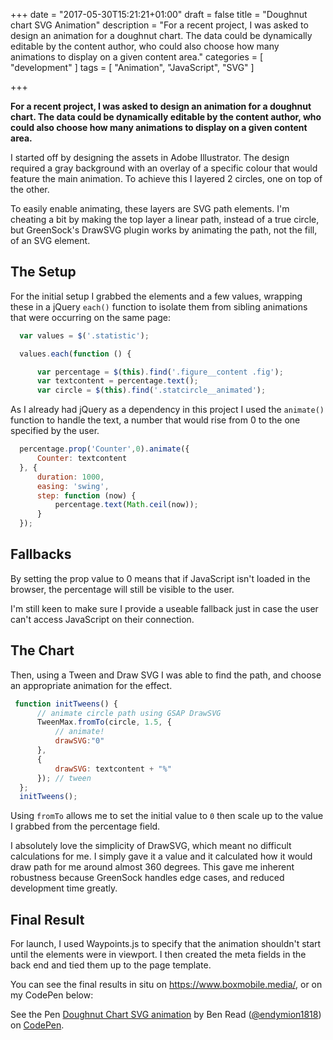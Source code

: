 +++
date = "2017-05-30T15:21:21+01:00"
draft = false
title = "Doughnut chart SVG Animation"
description = "For a recent project, I was asked to design an animation for a doughnut chart. The data could be dynamically editable by the content author, who could also choose how many animations to display on a given content area."
categories = [
	"development"
]
tags = [ 
  "Animation",
  "JavaScript",
  "SVG"
]

+++

**For a recent project, I was asked to design an animation for a doughnut chart. The data could be dynamically editable by the content author, who could also choose how many animations to display on a given content area.**

I started off by designing the assets in Adobe Illustrator. The design required a gray background with an overlay of a specific colour that would feature the main animation. To achieve this I layered 2 circles, one on top of the other.

To easily enable animating, these layers are SVG path elements. I'm cheating a bit by making the top layer a linear path, instead of a true circle, but GreenSock's DrawSVG plugin works by animating the path, not the fill, of an SVG element.

## The Setup
For the initial setup I grabbed the elements and a few values, wrapping these in a jQuery `each()` function to isolate them from sibling animations that were occurring on the same page:
```js
  var values = $('.statistic');

  values.each(function () {

      var percentage = $(this).find('.figure__content .fig');
      var textcontent = percentage.text();
      var circle = $(this).find('.statcircle__animated');
```

As I already had jQuery as a dependency in this project I used the `animate()` function to handle the text, a number that would rise from 0 to the one specified by the user.

```js
  percentage.prop('Counter',0).animate({
      Counter: textcontent
  }, {
      duration: 1000,
      easing: 'swing',
      step: function (now) {
          percentage.text(Math.ceil(now));
      }
  });
```

## Fallbacks
By setting the prop value to 0 means that if JavaScript isn't loaded in the browser, the percentage will still be visible to the user.

I'm still keen to make sure I provide a useable fallback just in case the user can't access JavaScript on their connection.


## The Chart
Then, using a Tween and Draw SVG I was able to find the path, and choose an appropriate animation for the effect.

```js
 function initTweens() {
      // animate circle path using GSAP DrawSVG
      TweenMax.fromTo(circle, 1.5, {
          // animate!
          drawSVG:"0"
      },
      {
          drawSVG: textcontent + "%"
      }); // tween
  };
  initTweens();
```
Using `fromTo` allows me to set the initial value to `0` then scale up to the value I grabbed from the percentage field. 

I absolutely love the simplicity of DrawSVG, which meant no difficult calculations for me. I simply gave it a value and it calculated how it would draw path for me around almost 360 degrees. This gave me inherent robustness because GreenSock handles edge cases, and reduced development time greatly.


## Final Result
For launch, I used Waypoints.js to specify that the animation shouldn't start until the elements were in viewport. I then created the meta fields in the back end and tied them up to the page template.

You can see the final results in situ on https://www.boxmobile.media/, or on my CodePen below:

<p data-height="265" data-theme-id="0" data-slug-hash="ygvVgQ" data-default-tab="result" data-user="endymion1818" data-embed-version="2" data-pen-title="Doughnut Chart SVG animation" class="codepen">See the Pen <a href="https://codepen.io/endymion1818/pen/ygvVgQ/">Doughnut Chart SVG animation</a> by Ben Read (<a href="https://codepen.io/endymion1818">@endymion1818</a>) on <a href="https://codepen.io">CodePen</a>.</p>
<script async src="https://production-assets.codepen.io/assets/embed/ei.js"></script>

